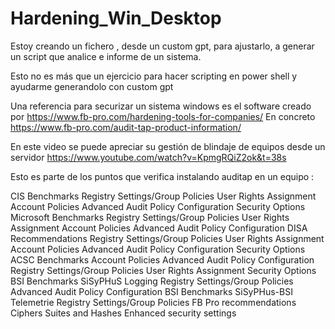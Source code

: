 # Hardening_Win_Desktop
Estoy creando un fichero , desde un custom gpt, para ajustarlo, a generar un script que analice e informe de un sistema.

Esto no es más que un ejercicio para hacer scripting en power shell y ayudarme generandolo con custom gpt

Una referencia para securizar un sistema windows es el software creado por https://www.fb-pro.com/hardening-tools-for-companies/
En concreto https://www.fb-pro.com/audit-tap-product-information/

En este video se puede apreciar su gestión de blindaje de equipos desde un servidor https://www.youtube.com/watch?v=KpmgRQiZ2ok&t=38s

Esto es parte de los puntos que verifica instalando auditap en un equipo :

CIS Benchmarks
 Registry Settings/Group Policies
 User Rights Assignment
 Account Policies
 Advanced Audit Policy Configuration
 Security Options
Microsoft Benchmarks
 Registry Settings/Group Policies
 User Rights Assignment
 Account Policies
 Advanced Audit Policy Configuration
DISA Recommendations
 Registry Settings/Group Policies
 User Rights Assignment
 Account Policies
 Advanced Audit Policy Configuration
 Security Options
ACSC Benchmarks
 Account Policies
 Advanced Audit Policy Configuration
 Registry Settings/Group Policies
 User Rights Assignment
 Security Options
BSI Benchmarks SiSyPHuS Logging
 Registry Settings/Group Policies
 Advanced Audit Policy Configuration
BSI Benchmarks SiSyPHus-BSI Telemetrie
 Registry Settings/Group Policies
FB Pro recommendations
 Ciphers Suites and Hashes
 Enhanced security settings
